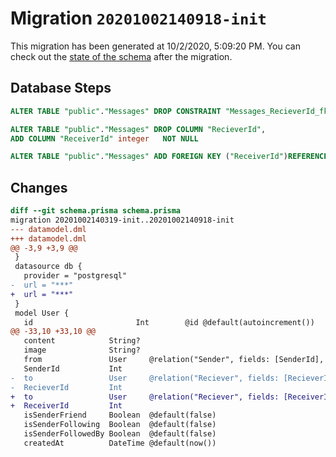 # Migration `20201002140918-init`

This migration has been generated at 10/2/2020, 5:09:20 PM.
You can check out the [state of the schema](./schema.prisma) after the migration.

## Database Steps

```sql
ALTER TABLE "public"."Messages" DROP CONSTRAINT "Messages_RecieverId_fkey"

ALTER TABLE "public"."Messages" DROP COLUMN "RecieverId",
ADD COLUMN "ReceiverId" integer   NOT NULL 

ALTER TABLE "public"."Messages" ADD FOREIGN KEY ("ReceiverId")REFERENCES "public"."User"("id") ON DELETE CASCADE ON UPDATE CASCADE
```

## Changes

```diff
diff --git schema.prisma schema.prisma
migration 20201002140319-init..20201002140918-init
--- datamodel.dml
+++ datamodel.dml
@@ -3,9 +3,9 @@
 }
 datasource db {
   provider = "postgresql"
-  url = "***"
+  url = "***"
 }
 model User {
   id                       Int        @id @default(autoincrement())
@@ -33,10 +33,10 @@
   content            String?
   image              String?
   from               User     @relation("Sender", fields: [SenderId], references: [id])
   SenderId           Int
-  to                 User     @relation("Reciever", fields: [RecieverId], references: [id])
-  RecieverId         Int
+  to                 User     @relation("Reciever", fields: [ReceiverId], references: [id])
+  ReceiverId         Int
   isSenderFriend     Boolean  @default(false)
   isSenderFollowing  Boolean  @default(false)
   isSenderFollowedBy Boolean  @default(false)
   createdAt          DateTime @default(now())
```


